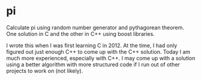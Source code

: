 # pi
Calculate pi using random number generator and pythagorean theorem. One solution in C and the other in C++ using boost libraries.

I wrote this when I was first learning C in 2012. At the time, I had only figured out just enough C++ to come up with the C++ solution. Today I am much more experienced, especially with C++. I may come up with a solution using a better algorithm with more structured code if I run out of other projects to work on (not likely).
